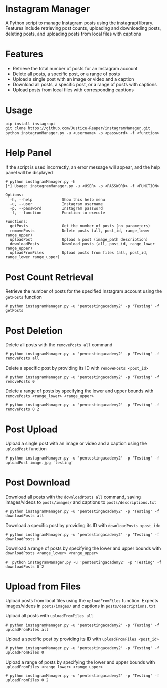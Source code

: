 # Instagram Manager
A Python script to manage Instagram posts using the instagrapi library. Features include retrieving post counts, uploading and downloading posts, deleting posts, and uploading posts from local files with captions

# Features
- Retrieve the total number of posts for an Instagram account
- Delete all posts, a specific post, or a range of posts
- Upload a single post with an image or video and a caption
- Download all posts, a specific post, or a range of posts with captions
- Upload posts from local files with corresponding captions

# Usage
```
pip install instagrapi
git clone https://github.com/Justice-Reaper/instagramManager.git
python instagramManager.py -u <username> -p <password> -f <function>
```

# Help Panel
If the script is used incorrectly, an error message will appear, and the help panel will be displayed

```
# python instagramManager.py -h
[*] Usage: instagramManager.py -u <USER> -p <PASSWORD> -f <FUNCTION>

Options:
  -h, --help             Show this help menu
  -u, --user             Instagram username
  -p, --password         Instagram password
  -f, --function         Function to execute

Functions:
  getPosts               Get the number of posts (no parameters)
  removePosts            Delete posts (all, post_id, range_lower range_upper)
  uploadPost             Upload a post (image_path description)
  downloadPosts          Download posts (all, post_id, range_lower range_upper)
  uploadFromFiles        Upload posts from files (all, post_id, range_lower range_upper)
```
# Post Count Retrieval
Retrieve the number of posts for the specified Instagram account using the `getPosts` function

```
# python instagramManager.py -u 'pentestingacademy2' -p 'Testing' -f getPosts
```

# Post Deletion
Delete all posts with the `removePosts all` command

```
# python instagramManager.py -u 'pentestingacademy2' -p 'Testing' -f removePosts all
```

Delete a specific post by providing its ID with `removePosts <post_id>`

```
# python instagramManager.py -u 'pentestingacademy2' -p 'Testing' -f removePosts 0
```

Delete a range of posts by specifying the lower and upper bounds with `removePosts <range_lower> <range_upper>`

```
# python instagramManager.py -u 'pentestingacademy2' -p 'Testing' -f removePosts 0 2
```

# Post Upload
Upload a single post with an image or video and a caption using the `uploadPost` function

```
# python instagramManager.py -u 'pentestingacademy2' -p 'Testing' -f uploadPost image.jpg 'testing'
```

# Post Download
Download all posts with the `downloadPosts all` command, saving images/videos to `posts/images/` and captions to `posts/descriptions.txt`

```
# python instagramManager.py -u 'pentestingacademy2' -p 'Testing' -f downloadPosts all
```

Download a specific post by providing its ID with `downloadPosts <post_id>`

```
# python instagramManager.py -u 'pentestingacademy2' -p 'Testing' -f downloadPosts 0
```

Download a range of posts by specifying the lower and upper bounds with `downloadPosts <range_lower> <range_upper>`

```
#  python instagramManager.py -u 'pentestingacademy2' -p 'Testing' -f downloadPosts 0 2
```

# Upload from Files
Upload posts from local files using the `uploadFromFiles` function. Expects images/videos in `posts/images/` and captions in `posts/descriptions.txt`

Upload all posts with `uploadFromFiles all`

```
# python instagramManager.py -u 'pentestingacademy2' -p 'Testing' -f uploadFromFiles all
```

Upload a specific post by providing its ID with `uploadFromFiles <post_id>`

```
# python instagramManager.py -u 'pentestingacademy2' -p 'Testing' -f uploadFromFiles 0
```

Upload a range of posts by specifying the lower and upper bounds with `uploadFromFiles <range_lower> <range_upper>`

```
# python instagramManager.py -u 'pentestingacademy2' -p 'Testing' -f uploadFromFiles 0 2
```
